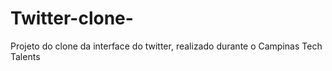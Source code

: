 # Twitter-clone-
Projeto do clone da interface do twitter, realizado durante o Campinas Tech Talents 
